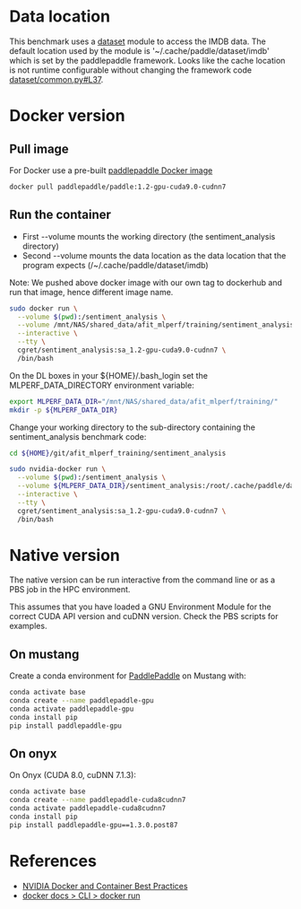 # Data location

This benchmark uses a [dataset](http://www.paddlepaddle.org/documentation/docs/en/develop/api/data/dataset.html) module to access the IMDB data.  The default location used by the module is '~/.cache/paddle/dataset/imdb' which is set by the paddlepaddle framework.  Looks like the cache location is not runtime configurable without changing the framework code [dataset/common.py#L37](https://github.com/PaddlePaddle/Paddle/blob/0abfbd1c41e6d558f76252854d4d78bef581b720/python/paddle/dataset/common.py#L37).


# Docker version

## Pull image
For Docker use a pre-built [paddlepaddle Docker image](https://hub.docker.com/r/paddlepaddle/paddle)

```bash
docker pull paddlepaddle/paddle:1.2-gpu-cuda9.0-cudnn7
```
## Run the container
* First --volume mounts the working directory (the sentiment_analysis directory)
* Second --volume mounts the data location as the data location that the program expects (/~/.cache/paddle/dataset/imdb)

Note: We pushed above docker image with our own tag to dockerhub and run that image, hence different image name.


```bash
sudo docker run \
  --volume $(pwd):/sentiment_analysis \
  --volume /mnt/NAS/shared_data/afit_mlperf/training/sentiment_analysis:/root/.cache/paddle/dataset/imdb \
  --interactive \
  --tty \
  cgret/sentiment_analysis:sa_1.2-gpu-cuda9.0-cudnn7 \
  /bin/bash
```

On the DL boxes in your ${HOME}/.bash_login set the MLPERF_DATA_DIRECTORY environment variable:
```bash
export MLPERF_DATA_DIR="/mnt/NAS/shared_data/afit_mlperf/training/"
mkdir -p ${MLPERF_DATA_DIR}
```

Change your working directory to the sub-directory containing the sentiment_analysis benchmark code:
```bash
cd ${HOME}/git/afit_mlperf_training/sentiment_analysis
```

```bash
sudo nvidia-docker run \
  --volume $(pwd):/sentiment_analysis \
  --volume ${MLPERF_DATA_DIR}/sentiment_analysis:/root/.cache/paddle/dataset/imdb \
  --interactive \
  --tty \
  cgret/sentiment_analysis:sa_1.2-gpu-cuda9.0-cudnn7 \
  /bin/bash
```

# Native version
The native version can be run interactive from the command line or as a PBS job in the HPC environment.

This assumes that you have loaded a GNU Environment Module for the correct CUDA API version
and cuDNN version.  Check the PBS scripts for examples.

## On mustang
Create a conda environment for [PaddlePaddle](https://github.com/PaddlePaddle/Paddle) on Mustang
 with:
```bash
conda activate base
conda create --name paddlepaddle-gpu
conda activate paddlepaddle-gpu
conda install pip
pip install paddlepaddle-gpu
```

## On onyx
On Onyx (CUDA 8.0, cuDNN 7.1.3):
```bash
conda activate base
conda create --name paddlepaddle-cuda8cudnn7
conda activate paddlepaddle-cuda8cudnn7
conda install pip
pip install paddlepaddle-gpu==1.3.0.post87
```

# References
 * [NVIDIA Docker and Container Best Practices](https://docs.nvidia.com/deeplearning/dgx/bp-docker)
 * [docker docs > CLI > docker run](https://docs.docker.com/engine/reference/commandline/run/)